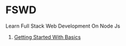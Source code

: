 # FSWD
Learn Full Stack Web Development On Node Js
1. [Getting Started With Basics](https://vigneshvaranasi.github.io/FSWD/1.%20Getting%20Started%20with%20Basics!/1.index.html)

